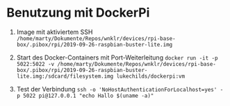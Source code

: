# Benutzung mit DockerPi

1. Image mit aktiviertem SSH
`/home/marty/Dokumente/Repos/wnklr/devices/rpi-base-box/.pibox/rpi/2019-09-26-raspbian-buster-lite.img`

1. Start des Docker-Containers mit Port-Weiterleitung
`docker run -it -p 5022:5022 -v /home/marty/Dokumente/Repos/wnklr/devices/rpi-base-box/.pibox/rpi/2019-09-26-raspbian-buster-lite.img:/sdcard/filesystem.img lukechilds/dockerpi:vm`

1. Test der Verbindung
`ssh -o 'NoHostAuthenticationForLocalhost=yes' -p 5022 pi@127.0.0.1 "echo Hallo $(uname -a)"`